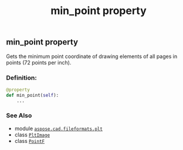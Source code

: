 ﻿---
title: min_point property
second_title: Aspose.CAD for Python via .NET API References
description: 
type: docs
weight: 200
url: /python-net/aspose.cad.fileformats.plt/pltimage/min_point/
is_root: false
---

## min_point property


Gets the minimum point coordinate of drawing elements of all pages in points (72 points per inch).
### Definition:
```python
@property
def min_point(self):
    ...
```

### See Also
* module [`aspose.cad.fileformats.plt`](../../)
* class [`PltImage`](/cad/python-net/aspose.cad.fileformats.plt/pltimage)
* class [`PointF`](/cad/python-net/aspose.cad/pointf)
